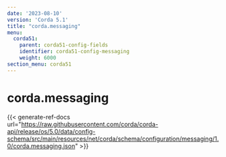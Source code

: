 ```yaml
---
date: '2023-08-10'
version: 'Corda 5.1'
title: "corda.messaging"
menu:
  corda51:
    parent: corda51-config-fields
    identifier: corda51-config-messaging
    weight: 6000
section_menu: corda51
---
```

# corda.messaging
{{< generate-ref-docs url="https://raw.githubusercontent.com/corda/corda-api/release/os/5.0/data/config-schema/src/main/resources/net/corda/schema/configuration/messaging/1.0/corda.messaging.json" >}}